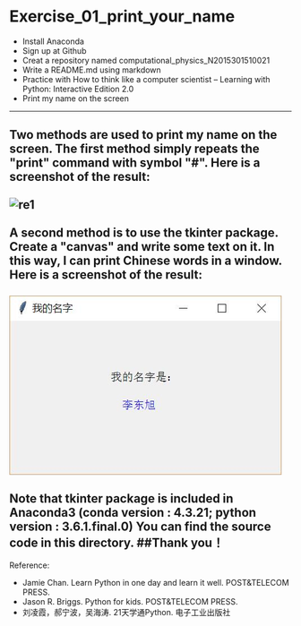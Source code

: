 # Exercise_01_print_your_name
* Install Anaconda
* Sign up at Github
* Creat a repository named computational_physics_N2015301510021
* Write a README.md using markdown
* Practice with How to think like a computer scientist – Learning with Python: Interactive Edition 2.0
* Print my name on the screen
---
Two methods are used to print my name on the screen.
The first method simply repeats the "print" command with symbol "#".
Here is a screenshot of the result:
</br>
</br>
![re1](https:/Jas/github.com/SoBeautifulRabbit/computational_physics_N2015301510021/blob/master/Exercise_01-%20print%20my%20name/re01.jpg)
</br>
</br>
A second method is to use the tkinter package.
Create a "canvas" and write some text on it.
In this way, I can print Chinese words in a window.
Here is a screenshot of the result:
</br>
</br>
![re1](https://github.com/SoBeautifulRabbit/computational_physics_N2015301510021/blob/master/Exercise_01-%20print%20my%20name/re02.jpg)
</br>
</br>
Note that tkinter package is included in Anaconda3 (conda version : 4.3.21; python version : 3.6.1.final.0)
You can find the source code in this directory.
##Thank you！
---
Reference:
* Jamie Chan. Learn Python in one day and learn it well. POST&TELECOM PRESS.
* Jason R. Briggs. Python for kids. POST&TELECOM PRESS.
* 刘凌霞，郝宁波，吴海涛. 21天学通Python. 电子工业出版社
